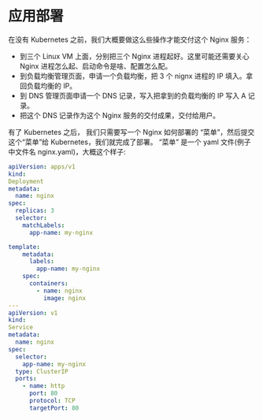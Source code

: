 # 应用部署

在没有 Kubernetes 之前，我们大概要做这么些操作才能交付这个 Nginx 服务：

- 到三个 Linux VM 上面，分别把三个 Nginx 进程起好。这里可能还需要关心 Nginx 进程怎么起、启动命令是啥、配置怎么配。
- 到负载均衡管理页面，申请一个负载均衡，把 3 个 nignx 进程的 IP 填入。拿回负载均衡的 IP。
- 到 DNS 管理页面申请一个 DNS 记录，写入把拿到的负载均衡的 IP 写入 A 记录。
- 把这个 DNS 记录作为这个 Nginx 服务的交付成果，交付给用户。

有了 Kubernetes 之后， 我们只需要写一个 Nginx 如何部署的 “菜单”，然后提交这个“菜单”给 Kubernetes，我们就完成了部署。 “菜单” 是一个 yaml 文件(例子中文件名 nginx.yaml)，大概这个样子:

```yaml
apiVersion: apps/v1
kind:
Deployment
metadata:
  name: nginx
spec:
  replicas: 3
  selector:
    matchLabels:
      app-name: my-nginx

template:
    metadata:
      labels:
        app-name: my-nginx
    spec:
      containers:
        - name: nginx
          image: nginx
---
apiVersion: v1
kind:
Service
metadata:
  name: nginx
spec:
  selector:
    app-name: my-nginx
  type: ClusterIP
  ports:
    - name: http
      port: 80
      protocol: TCP
      targetPort: 80
```

